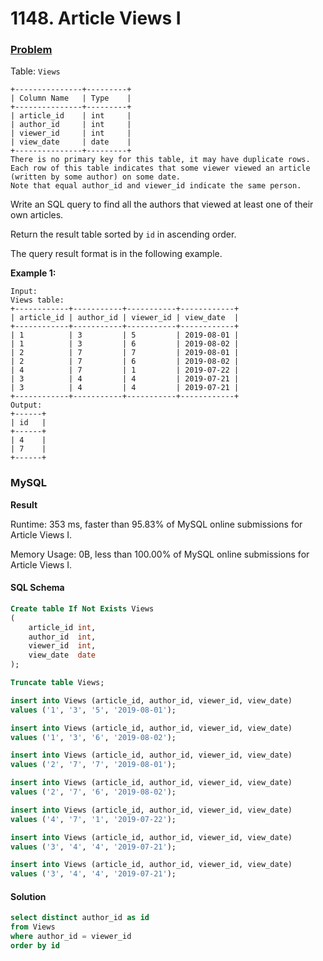 # 1148. Article Views I

### [Problem](https://leetcode.com/problems/article-views-i/description/)

Table: `Views`

```
+---------------+---------+
| Column Name   | Type    |
+---------------+---------+
| article_id    | int     |
| author_id     | int     |
| viewer_id     | int     |
| view_date     | date    |
+---------------+---------+
There is no primary key for this table, it may have duplicate rows.
Each row of this table indicates that some viewer viewed an article (written by some author) on some date. 
Note that equal author_id and viewer_id indicate the same person.
```

Write an SQL query to find all the authors that viewed at least one of their own articles.

Return the result table sorted by `id` in ascending order.

The query result format is in the following example.

**Example 1:**

```
Input: 
Views table:
+------------+-----------+-----------+------------+
| article_id | author_id | viewer_id | view_date  |
+------------+-----------+-----------+------------+
| 1          | 3         | 5         | 2019-08-01 |
| 1          | 3         | 6         | 2019-08-02 |
| 2          | 7         | 7         | 2019-08-01 |
| 2          | 7         | 6         | 2019-08-02 |
| 4          | 7         | 1         | 2019-07-22 |
| 3          | 4         | 4         | 2019-07-21 |
| 3          | 4         | 4         | 2019-07-21 |
+------------+-----------+-----------+------------+
Output:
+------+
| id   |
+------+
| 4    |
| 7    |
+------+
```

### MySQL

**Result**

Runtime: 353 ms, faster than 95.83% of MySQL online submissions for Article Views I.

Memory Usage: 0B, less than 100.00% of MySQL online submissions for Article Views I.

#### SQL Schema

```sql
Create table If Not Exists Views
(
    article_id int,
    author_id  int,
    viewer_id  int,
    view_date  date
);

Truncate table Views;

insert into Views (article_id, author_id, viewer_id, view_date)
values ('1', '3', '5', '2019-08-01');

insert into Views (article_id, author_id, viewer_id, view_date)
values ('1', '3', '6', '2019-08-02');

insert into Views (article_id, author_id, viewer_id, view_date)
values ('2', '7', '7', '2019-08-01');

insert into Views (article_id, author_id, viewer_id, view_date)
values ('2', '7', '6', '2019-08-02');

insert into Views (article_id, author_id, viewer_id, view_date)
values ('4', '7', '1', '2019-07-22');

insert into Views (article_id, author_id, viewer_id, view_date)
values ('3', '4', '4', '2019-07-21');

insert into Views (article_id, author_id, viewer_id, view_date)
values ('3', '4', '4', '2019-07-21');
```

#### Solution

```sql
select distinct author_id as id
from Views
where author_id = viewer_id
order by id
```
